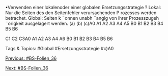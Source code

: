 •Verwenden einer lokalenoder einer globalen Ersetzungsstrategie ?
Lokal: Nur die Seiten des den Seitenfehler verursachenden P rozesses werden betrachet.
Global: Seiten k ¨onnen unabh ¨angig von ihrer Prozesszugeh ¨origkeit ausgelagert werden.
(a) (b) (c)A0A1A2A3A4A5B0B1B2B3B4B5B6
C1C2C3A0A1A2A3A4A6B0B1B2B3B4B5B6

   Tags & Topics:
   #Global
   #Ersetzungsstrategie
   #c)A0

[Previous: #BS-Folien_36](BS-Folien_36.md)

[Next: #BS-Folien_36](BS-Folien_36.md)